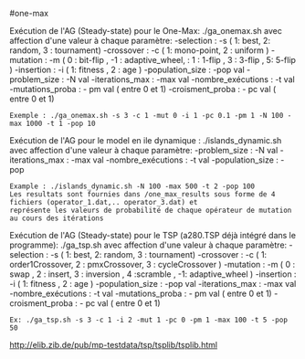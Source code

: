 #one-max

Exécution de l'AG (Steady-state)  pour le One-Max: ./ga_onemax.sh avec affection d'une valeur à chaque paramètre:
	-selection : -s  ( 1: best, 2: random, 3 : tournament)
	-crossover : -c  ( 1: mono-point, 2 : uniform )
	-mutation : -m   ( 0 : bit-flip , -1 : adaptive_wheel, : 1 : 1-flip , 3 : 3-flip , 5: 5-flip ) 
	-insertion : -i  ( 1: fitness , 2 : age )
	-population_size : -pop val
	-problem_size : -N  val
	-iterations_max : -max val
	-nombre_exécutions : -t val
	-mutations_proba : - pm val ( entre 0 et 1)
	-croisment_proba : - pc val ( entre 0 et 1)
	
	
	Exemple : ./ga_onemax.sh -s 3 -c 1 -mut 0 -i 1 -pc 0.1 -pm 1 -N 100 -max 1000 -t 1 -pop 10
	

Exécution de l'AG  pour le model en ile dynamique : ./islands_dynamic.sh avec affection d'une valeur à chaque paramètre:
	-problem_size : -N  val
	-iterations_max : -max val
	-nombre_exécutions : -t val
	-population_size : -pop 

	Example : ./islands_dynamic.sh -N 100 -max 500 -t 2 -pop 100
	Les resultats sont fournies dans /one_max_results sous forme de 4 fichiers (operator_1.dat,.. operator_3.dat) et 
	représente les valeurs de probabilité de chaque opérateur de mutation au cours des itérations
	
	
	
Exécution de l'AG (Steady-state)  pour le TSP (a280.TSP déjà intégré dans le programme): ./ga_tsp.sh avec affection d'une valeur à chaque paramètre:
	-selection : -s  ( 1: best, 2: random, 3 : tournament)
	-crossover : -c  ( 1: order1Crossover, 2 : pmxCrossover, 3 : cycleCrossover )
	-mutation : -m   ( 0 : swap , 2 : insert, 3 : inversion , 4 :scramble , -1: adaptive_wheel ) 
	-insertion : -i  ( 1: fitness , 2 : age )
	-population_size : -pop val
	-iterations_max : -max val
	-nombre_exécutions : -t val
	-mutations_proba : - pm val ( entre 0 et 1)
	-croisment_proba : - pc val ( entre 0 et 1)
	
	Ex: ./ga_tsp.sh -s 3 -c 1 -i 2 -mut 1 -pc 0 -pm 1 -max 100 -t 5 -pop 50
	
	
http://elib.zib.de/pub/mp-testdata/tsp/tsplib/tsplib.html
